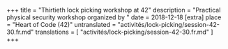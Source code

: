+++
title = "Thirtieth lock picking workshop at 42"
description = "Practical physical security workshop organized by "
date = 2018-12-18
[extra]
place = "Heart of Code (42)"
untranslated = "activités/lock-picking/session-42-30.fr.md"
translations = [
    "activités/lock-picking/session-42-30.fr.md"
]
+++
